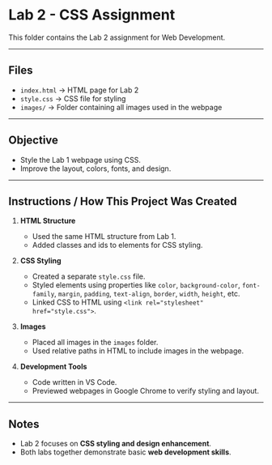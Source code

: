 # Lab 2 - CSS Assignment

This folder contains the Lab 2 assignment for Web Development.

---

## Files

- `index.html` → HTML page for Lab 2
- `style.css` → CSS file for styling
- `images/` → Folder containing all images used in the webpage

---

## Objective

- Style the Lab 1 webpage using CSS.
- Improve the layout, colors, fonts, and design.

---

## Instructions / How This Project Was Created

1. **HTML Structure**  
   - Used the same HTML structure from Lab 1.  
   - Added classes and ids to elements for CSS styling.

2. **CSS Styling**  
   - Created a separate `style.css` file.  
   - Styled elements using properties like `color`, `background-color`, `font-family`, `margin`, `padding`, `text-align`, `border`, `width`, `height`, etc.  
   - Linked CSS to HTML using `<link rel="stylesheet" href="style.css">`.

3. **Images**  
   - Placed all images in the `images` folder.  
   - Used relative paths in HTML to include images in the webpage.

4. **Development Tools**  
   - Code written in VS Code.  
   - Previewed webpages in Google Chrome to verify styling and layout.

---

## Notes

- Lab 2 focuses on **CSS styling and design enhancement**.  
- Both labs together demonstrate basic **web development skills**.
